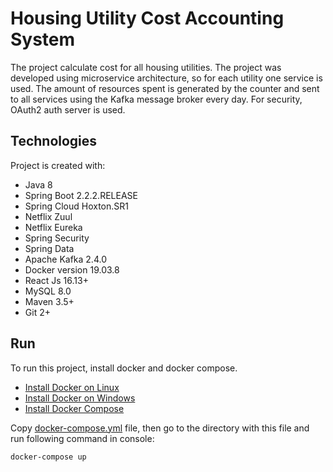 # Housing Utility Cost Accounting System

The project calculate cost for all housing utilities. 
The project was developed using microservice architecture, so for each utility one service is used. 
The amount of resources spent is generated by the counter and sent to all services using the Kafka message broker every day. 
For security, OAuth2 auth server is used.

## Technologies
Project is created with:
* Java 8
* Spring Boot 2.2.2.RELEASE
* Spring Cloud Hoxton.SR1
* Netflix Zuul
* Netflix Eureka
* Spring Security
* Spring Data
* Apache Kafka 2.4.0
* Docker version 19.03.8
* React Js 16.13+
* MySQL 8.0
* Maven 3.5+
* Git 2+

## Run
To run this project, install docker and docker compose.
* [Install Docker on Linux](https://docs.docker.com/install/linux/docker-ce/ubuntu/)
* [Install Docker on Windows](https://docs.docker.com/docker-for-windows/install/)
* [Install Docker Compose](https://docs.docker.com/compose/install/)

Copy [docker-compose.yml](https://github.com/maksimk99/docker/blob/master/docker-compose.yml) file, 
then go to the directory with this file and run following command in console:
```
docker-compose up
```
